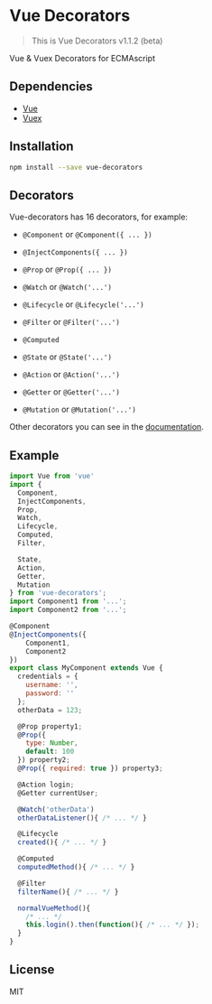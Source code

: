 # Vue Decorators
> This is Vue Decorators v1.1.2 (beta)

Vue & Vuex Decorators for ECMAscript

## Dependencies

- [Vue](https://github.com/vuejs/vue)
- [Vuex](https://github.com/vuejs/vuex)

## Installation

```bash
npm install --save vue-decorators
```

## Decorators

Vue-decorators has 16 decorators, for example:

* `@Component` or `@Component({ ... })`
* `@InjectComponents({ ... })`
* `@Prop` or `@Prop({ ... })`
* `@Watch` or `@Watch('...')`
* `@Lifecycle` or `@Lifecycle('...')`
* `@Filter` or `@Filter('...')`
* `@Computed`

* `@State` or `@State('...')`
* `@Action` or `@Action('...')`
* `@Getter` or `@Getter('...')`
* `@Mutation` or `@Mutation('...')`

Other decorators you can see in the [documentation](https://github.com/partyka95/vue-decorators/wiki).


## Example

```js
import Vue from 'vue'
import {
  Component,
  InjectComponents,
  Prop,
  Watch,
  Lifecycle,
  Computed,
  Filter,

  State,
  Action,
  Getter,
  Mutation
} from 'vue-decorators';
import Component1 from '...';
import Component2 from '...';

@Component
@InjectComponents({
    Component1,
    Component2
})
export class MyComponent extends Vue {
  credentials = {
    username: '',
    password: ''
  };
  otherData = 123;

  @Prop property1;
  @Prop({
    type: Number,
    default: 100
  }) property2;
  @Prop({ required: true }) property3;

  @Action login;
  @Getter currentUser;

  @Watch('otherData')
  otherDataListener(){ /* ... */ }

  @Lifecycle
  created(){ /* ... */ }

  @Computed
  computedMethod(){ /* ... */ }

  @Filter
  filterName(){ /* ... */ }

  normalVueMethod(){
    /* ... */
    this.login().then(function(){ /* ... */ });
  }
}
```

## License

MIT